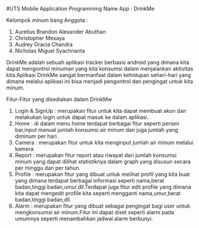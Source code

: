 #UTS Mobile Application Programming
Name App : DrinkMe

Kelompok minum bang
Anggota :
1. Aurelius Brandon Alexander Abuthan
2. Christopher Mesaya
3. Audrey Gracia Chandra
4. Nicholas Miguel Syachnanta

DrinkMe adalah sebuah aplikasi tracker berbasis android yang dimana kita dapat mengontrol minuman yang kita konsumsi dalam menjalankan aktivitas kita.Aplikasi DrinkMe sangat bermanfaat dalam 
kehidupan sehari-hari yang dimana melalui aplikasi ini bisa menjadi pengontrol dan pengingat untuk kita minum.

Fitur-Fitur yang disediakan dalam DrinkMw
1. Login & SignUp : merupakan fitur untuk kita dapat membuat akun dan melakukan login untuk dapat masuk ke dalam aplikasi.
2. Home : di dalam menu home terdapat berbagai fitur seperti persen bar,input manual jumlah konsumsi air minum dan juga jumlah yang diminum per hari.
3. Camera : merupakan fitur untuk kita menginput jumlah air minum melalui kamera.
4. Report : merupakan fitur report atau riwayat dari jumlah konsumsi minum yang dapat dilihat statistiknya dalam graph yang disusun secara per minggu dan per tahun.
5. Profile : merupakan fitur yang dibuat untuk melihat profil yang kita buat yang dimana terdapat berbagai informasi seperti nama,berat badan,tinggi badan,umur,dll.Terdapat juga fitur edit profile
   yang dimana kita dapat mengedit profile kita seperti mengganti nama,umur,berat badan,tinggi badan,dll.
6. Alarm :  merupakan fitur yang dibuat sebagai pengingat bagi user untuk mengkonsumsi air minum.Fitur ini dapat diset seperti alarm pada umumnya seperti menambahkan jadwal alarm berbunyi.
   
   
